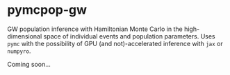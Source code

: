 # pymcpop-gw


GW population inference with Hamiltonian Monte Carlo in the high-dimensional space of individual events and population parameters. Uses ```pymc``` with the possibility of GPU (and not)-accelerated inference with ```jax``` or ```numpyro```.

Coming soon...